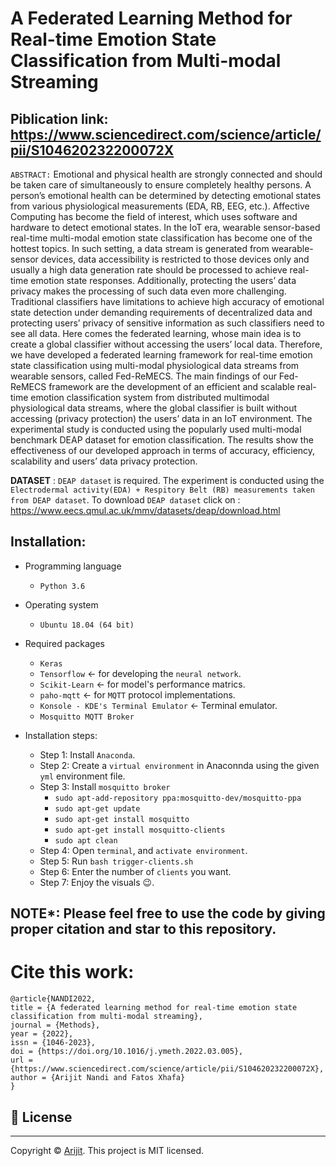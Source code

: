 # A Federated Learning Method for Real-time Emotion State Classification from Multi-modal Streaming

## Piblication link: https://www.sciencedirect.com/science/article/pii/S104620232200072X

`ABSTRACT:` Emotional and physical health are strongly connected and should be taken care of simultaneously to ensure completely healthy persons. A person’s emotional health can be determined by detecting emotional states from various physiological measurements (EDA, RB, EEG, etc.). Affective Computing has become the field of interest, which uses software and hardware to detect emotional states. In the IoT era, wearable sensor-based real-time multi-modal emotion state classification has become one of the hottest topics. In such setting, a data stream is generated from wearable-sensor devices, data accessibility is restricted to those devices only and usually a high data generation rate should be processed to achieve real-time emotion state responses. Additionally, protecting the users’ data privacy makes the processing of such data even more challenging. Traditional classifiers have limitations to achieve high accuracy of emotional state detection under demanding requirements of decentralized data and protecting users’ privacy of sensitive information as such classifiers need to see all data. Here comes the federated learning, whose main idea is to create a global classifier without accessing the users’ local data. Therefore, we have developed a federated learning framework for real-time emotion state classification using multi-modal physiological data streams from wearable sensors, called Fed-ReMECS. The main findings of our Fed-ReMECS framework are the development of an efficient and scalable real-time emotion classification system from distributed multimodal physiological data streams, where the global classifier is built without accessing (privacy protection) the users’ data in an IoT environment. The experimental study is conducted using the popularly used multi-modal benchmark DEAP dataset for emotion classification. The results show the effectiveness of our developed approach in terms of accuracy, efficiency, scalability and users’ data privacy protection.

**DATASET** : `DEAP dataset` is required. The experiment is conducted using the `Electrodermal activity(EDA) + Respitory Belt (RB) measurements taken from DEAP dataset`. To download `DEAP dataset` click on : https://www.eecs.qmul.ac.uk/mmv/datasets/deap/download.html


## Installation: 
- Programming language
  - `Python 3.6`

- Operating system
  - `Ubuntu 18.04 (64 bit)` 

- Required packages
  - `Keras` 
  - `Tensorflow` &#8592; for developing the `neural network`.
  - `Scikit-Learn` &#8592; for model's performance matrics. 
  - `paho-mqtt` &#8592; for `MQTT` protocol implementations. 
  - `Konsole - KDE's Terminal Emulator` &#8592; Terminal emulator.
  -  `Mosquitto MQTT Broker`
  
- Installation steps:
  - Step 1: Install `Anaconda`. 
  - Step 2: Create a `virtual environment` in Anaconnda using the given `yml` environment file.
  - Step 3: Install `mosquitto broker`
      - `sudo apt-add-repository ppa:mosquitto-dev/mosquitto-ppa`
      - `sudo apt-get update`
      - `sudo apt-get install mosquitto`
      - `sudo apt-get install mosquitto-clients`
      - `sudo apt clean`
  - Step 4: Open `terminal`, and `activate environment`.
  - Step 5: Run `bash trigger-clients.sh`
  - Step 6: Enter the number of `clients` you want. 
  - Step 7: Enjoy the visuals :wink:.


## NOTE*: Please feel free to use the code by giving proper citation and star to this repository.

# Cite this work: 
    @article{NANDI2022,
    title = {A federated learning method for real-time emotion state classification from multi-modal streaming},
    journal = {Methods},
    year = {2022},
    issn = {1046-2023},
    doi = {https://doi.org/10.1016/j.ymeth.2022.03.005},
    url = {https://www.sciencedirect.com/science/article/pii/S104620232200072X},
    author = {Arijit Nandi and Fatos Xhafa}
    }


## 📝 License

---
Copyright © [Arijit](https://github.com/officialarijit).
This project is MIT licensed.
